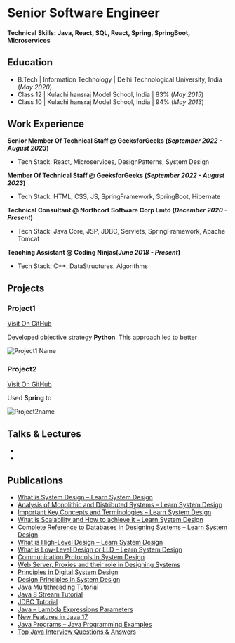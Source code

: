 # Senior Software Engineer

#### Technical Skills: Java, React, SQL, React, Spring, SpringBoot, Microservices

## Education
- B.Tech | Information Technology | Delhi Technological University, India (_May 2020_)								       		
- Class 12 | Kulachi hansraj Model School, India | 83% (_May 2015_)	 			        		
- Class 10 | Kulachi hansraj Model School, India | 94% (_May 2013_)

## Work Experience
**Senior Member Of Technical Staff @ GeeksforGeeks (_September 2022 - August 2023_)**
- Tech Stack: React, Microservices, DesignPatterns, System Design 

**Member Of Technical Staff @ GeeksforGeeks (_September 2022 - August 2023_)**
- Tech Stack: HTML, CSS, JS, SpringFramework, SpringBoot, Hibernate 

**Technical Consultant @ Northcort Software Corp Lmtd (_December 2020 - Present_)**
- Tech Stack: Java Core, JSP, JDBC, Servlets, SpringFramework, Apache Tomcat 

**Teaching Assistant @ Coding Ninjas(_June 2018 - Present_)**
- Tech Stack: C++, DataStructures, Algorithms 

## Projects
### Project1 
[Visit On GitHub](https://)

Developed objective strategy  **Python**. This approach led to better

![Project1 Name](/assets/img/abc.jpeg)

### Project2
[Visit On GitHub](https://)

Used **Spring** to 

![Project2name](/assets/img/project2_image.jpeg)

## Talks & Lectures 
- 
- 
<!--
## Upcoming Project
- [CodeBull](http://www.codebull.tech)
- [CodeBull YouTube](https://www.youtube.com/channel/UC1eYJrYBPm0Axel_hjs6hdg)
-->
## Publications
- [What is System Design – Learn System Design](https://www.geeksforgeeks.org/what-is-system-design-learn-system-design/)
- [Analysis of Monolithic and Distributed Systems – Learn System Design](https://www.geeksforgeeks.org/analysis-of-monolithic-and-distributed-systems-learn-system-design/)
- [Important Key Concepts and Terminologies – Learn System Design](https://www.geeksforgeeks.org/important-key-concepts-and-terminologies-learn-system-design/)
- [What is Scalability and How to achieve it – Learn System Design](https://www.geeksforgeeks.org/what-is-scalability-and-how-to-achieve-it-learn-system-design/)
- [Complete Reference to Databases in Designing Systems – Learn System Design](https://www.geeksforgeeks.org/complete-reference-to-databases-in-designing-systems/)
- [What is High-Level Design – Learn System Design](https://www.geeksforgeeks.org/what-is-high-level-design-learn-system-design/)
- [What is Low-Level Design or LLD – Learn System Design](https://www.geeksforgeeks.org/what-is-low-level-design-or-lld-learn-system-design/)
- [Communication Protocols In System Design](https://www.geeksforgeeks.org/communication-protocols-in-system-design/)
- [Web Server, Proxies and their role in Designing Systems](https://www.geeksforgeeks.org/web-server-proxies-and-their-role-in-designing-systems/)
- [Principles in Digital System Design](https://www.geeksforgeeks.org/principles-in-digital-system-design/)
- [Design Principles in System Design](https://www.geeksforgeeks.org/design-principles-in-system-design/)
- <a href= "https://www.geeksforgeeks.org/java-multithreading-tutorial/">Java Multithreading Tutorial</a>
- <a href = "https://www.geeksforgeeks.org/java-8-stream-tutorial/">Java 8 Stream Tutorial</a>
- <a href = "https://www.geeksforgeeks.org/jdbc-tutorial/">JDBC Tutorial</a>
- <a href="https://www.geeksforgeeks.org/java-lambda-expressions-parameters/">Java – Lambda Expressions Parameters</a>
- <a href= "https://www.geeksforgeeks.org/jdk-17-new-features-in-java-17/">New Features in Java 17 </a>
- <a href= "https://www.geeksforgeeks.org/java-programming-examples/">Java Programs – Java Programming Examples</a>
- <a href = "https://www.geeksforgeeks.org/top-20-java-multithreading-interview-questions-answers/">Top Java Interview Questions & Answers</a>
<!--
## Coding Profiles
- [Leetcode Profile](https://leetcode.com/solankimayank/)
- [GeeksforGeeks Profile](https://auth.geeksforgeeks.org/user/solankimayank/profile)
->
